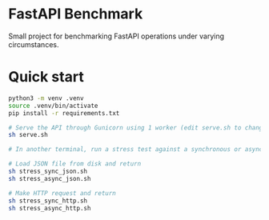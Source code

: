 # FastAPI Benchmark

Small project for benchmarking FastAPI operations under varying circumstances.

# Quick start
```bash
python3 -m venv .venv
source .venv/bin/activate
pip install -r requirements.txt

# Serve the API through Gunicorn using 1 worker (edit serve.sh to change number of workers)
sh serve.sh

# In another terminal, run a stress test against a synchronous or asynchronous endpoint:

# Load JSON file from disk and return
sh stress_sync_json.sh
sh stress_async_json.sh

# Make HTTP request and return
sh stress_sync_http.sh
sh stress_async_http.sh

```